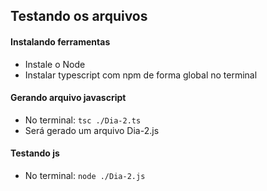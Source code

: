 ## Testando os arquivos

#### Instalando ferramentas

- Instale o Node
- Instalar typescript com npm de forma global no terminal

#### Gerando arquivo javascript

- No terminal: `tsc ./Dia-2.ts`
- Será gerado um arquivo Dia-2.js

#### Testando js

- No terminal: `node ./Dia-2.js`
